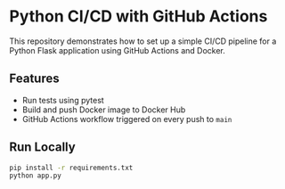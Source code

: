 # Python CI/CD with GitHub Actions

This repository demonstrates how to set up a simple CI/CD pipeline for a Python Flask application using GitHub Actions and Docker.

## Features
- Run tests using pytest
- Build and push Docker image to Docker Hub
- GitHub Actions workflow triggered on every push to `main`

## Run Locally

```bash
pip install -r requirements.txt
python app.py
